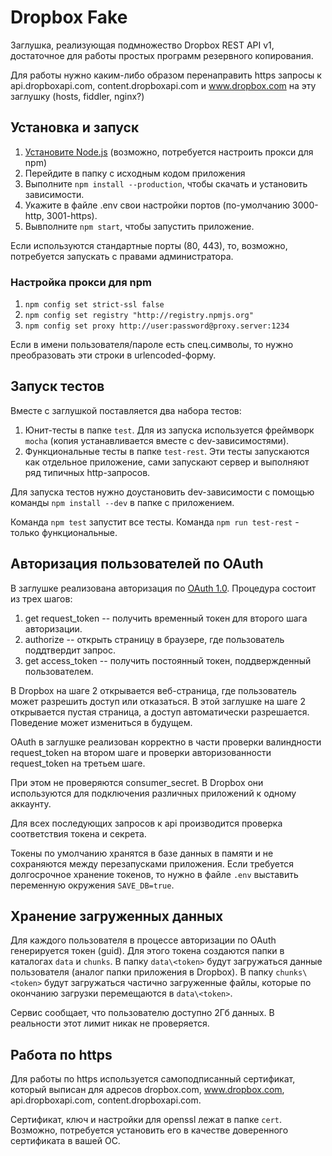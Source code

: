 # Dropbox Fake

Заглушка, реализующая подмножество Dropbox REST API v1, достаточное для
работы простых программ резервного копирования.

Для работы нужно каким-либо образом перенаправить https запросы к
api.dropboxapi.com, content.dropboxapi.com и www.dropbox.com
на эту заглушку (hosts, fiddler, nginx?)

## Установка и запуск
1. [Установите Node.js][] (возможно, потребуется настроить прокси для npm)
2. Перейдите в папку с исходным кодом приложения
3. Выполните `npm install --production`, чтобы скачать и установить зависимости.
4. Укажите в файле .env свои настройки портов (по-умолчанию 3000-http, 3001-https).
5. Вывполните `npm start`, чтобы запустить приложение.

Если используются стандартные порты (80, 443), то, возможно, потребуется
запускать с правами администратора.

### Настройка прокси для npm
1. `npm config set strict-ssl false`
2. `npm config set registry "http://registry.npmjs.org"`
3. `npm config set proxy http://user:password@proxy.server:1234`

Если в имени пользователя/пароле есть спец.символы,
то нужно преобразовать эти строки в urlencoded-форму.

## Запуск тестов
Вместе с заглушкой поставляется два набора тестов:
1. Юнит-тесты в папке `test`. Для из запуска используется фреймворк `mocha`
(копия устанавливается вместе с dev-зависимостями).
2. Функциональные тесты в папке `test-rest`. Эти тесты запускаются
как отдельное приложение, сами запускают сервер и выполняют ряд типичных
http-запросов.

Для запуска тестов нужно доустановить dev-зависимости с помощью команды
`npm install --dev` в папке с приложением.

Команда `npm test` запустит все тесты. Команда `npm run test-rest` - только функциональные.

## Авторизация пользователей по OAuth
В заглушке реализована авторизация по [OAuth 1.0][]. Процедура состоит из трех шагов:
1. get request_token -- получить временный токен для второго шага авторизации.
2. authorize -- открыть страницу в браузере, где пользователь поддтвердит запрос.
3. get access_token -- получить постоянный токен, поддвержденный пользователем.

В Dropbox на шаге 2 открывается веб-страница, где пользователь может
разрешить доступ или отказаться. В этой заглушке на шаге 2 открывается пустая
страница, а доступ автоматически разрешается.
Поведение может измениться в будущем.

OAuth в заглушке реализован корректно в части проверки валиндности request_token
на втором шаге и проверки авторизованности request_token на третьем шаге.

При этом не проверяются consumer_secret. В Dropbox они используются для
подключения различных приложений к одному аккаунту.

Для всех последующих запросов к api производится проверка соответствия токена
и секрета.

Токены по умолчанию хранятся в базе данных в памяти и не сохраняются
между перезапусками приложения. Если требуется долгосрочное хранение токенов,
то нужно в файле `.env` выставить переменную окружения `SAVE_DB=true`.

## Хранение загруженных данных
Для каждого пользователя в процессе авторизации по OAuth генерируется
токен (guid). Для этого токена создаются папки в каталогах `data` и `chunks`.
В папку `data\<token>` будут загружаться данные пользователя
(аналог папки приложения в Dropbox). В папку `chunks\<token>` будут загружаться
частично загруженные файлы, которые по окончанию загрузки перемещаются в
`data\<token>`.

Сервис сообщает, что пользователю доступно 2Гб данных. В реальности этот лимит
никак не проверяется.

## Работа по https
Для работы по https используется самоподписанный сертификат,
который выписан для адресов dropbox.com, www.dropbox.com,
api.dropboxapi.com, content.dropboxapi.com.

Сертификат, ключ и настройки для openssl лежат в папке `cert`.
Возможно, потребуется установить его в качестве доверенного сертификата
в вашей ОС.

[Установите Node.js]: https://nodejs.org/en/download/
[OAuth 1.0]: http://oauth.net/core/1.0/
